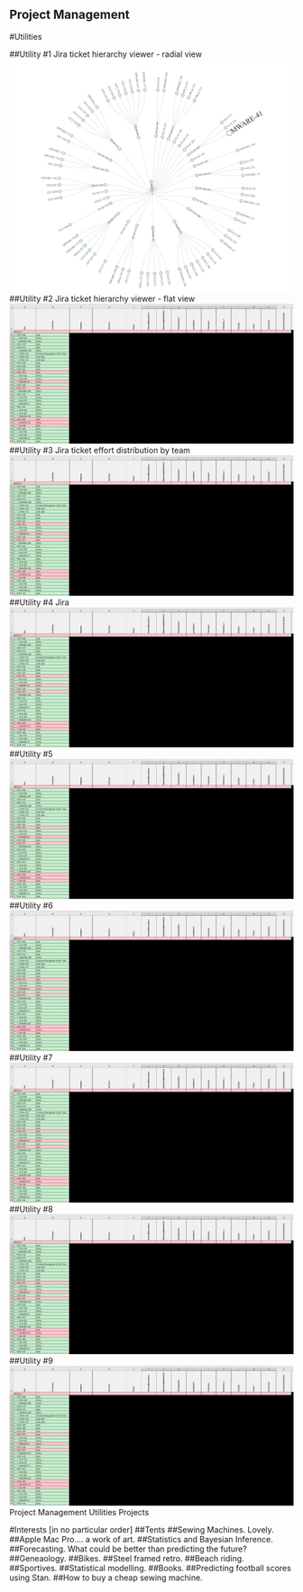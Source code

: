 ## Project Management

#Utilities

##Utility #1 Jira ticket hierarchy viewer - radial view
![Image of RTree001](tree001.jpg)
##Utility #2 Jira ticket hierarchy viewer - flat view
![Image of RTree002](tree002.jpg)
##Utility #3 Jira ticket effort distribution by team
![Image of RTree003](tree002.jpg)
##Utility #4 Jira 
![Image of RTree004](tree002.jpg)
##Utility #5
![Image of RTree005](tree002.jpg)
##Utility #6
![Image of RTree002](tree002.jpg)
##Utility #7
![Image of RTree002](tree002.jpg)
##Utility #8
![Image of RTree002](tree002.jpg)
##Utility #9
![Image of RTree002](tree002.jpg)
Project Management
Utilities
Projects

#Interests [in no particular order]
##Tents
##Sewing Machines.  Lovely.
##Apple Mac Pro….  a work of art.
##Statistics and Bayesian Inference.
##Forecasting.  What could be better than predicting the future?
##Geneaology.
##Bikes.
##Steel framed retro.
##Beach riding.
##Sportives.
##Statistical modelling.
##Books.
##Predicting football scores using Stan.
##How to buy a cheap sewing machine.

